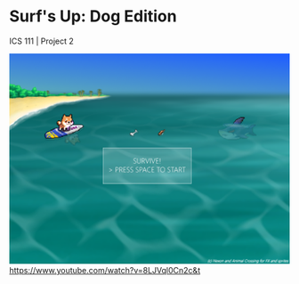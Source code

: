 # Surf's Up: Dog Edition
ICS 111 | Project 2 


![Start Up](https://github.com/jhsuP/Surf-s-Up-Dog-Edition/blob/master/Game_Start_IMG.png?raw=true)
https://www.youtube.com/watch?v=8LJVql0Cn2c&t
